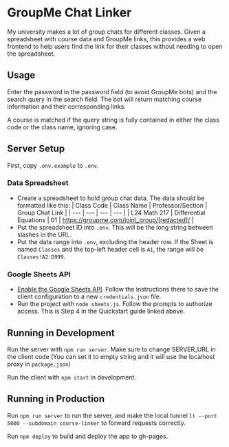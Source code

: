 # GroupMe Chat Linker

My university makes a lot of group chats for different classes. Given a spreadsheet with course data and GroupMe links, this provides a web frontend to help users find the link for their classes without needing to open the spreadsheet.

## Usage

Enter the password in the password field (to avoid GroupMe bots) and the search query in the search field. The bot will return matching course information and their corresponding links.

A course is matched if the query string is fully contained in either the class code or the class name, ignoring case.

## Server Setup

First, copy `.env.example` to `.env`.

### Data Spreadsheet

* Create a spreadsheet to hold group chat data. The data should be formatted like this:
| Class Code | Class Name | Professor/Section | Group Chat Link |
| --- | --- | --- | --- |
| L24 Math 217 | Differential Equations | 01 | https://groupme.com/join\_group/[redacted]/ |
* Put the spreadsheet ID into `.env`. This will be the long string between slashes in the URL.
* Put the data range into `.env`, excluding the header row. If the Sheet is named `Classes` and the top-left header cell is `A1`, the range will be `Classes!A2:D999`.

### Google Sheets API

* [Enable the Google Sheets API](https://developers.google.com/sheets/api/quickstart/nodejs). Follow the instructions there to save the client configuration to a new `credentials.json` file.
* Run the project with `node sheets.js`. Follow the prompts to authorize access. This is Step 4 in the Quickstart guide linked above.

## Running in Development

Run the server with `npm run server`. Make sure to change SERVER_URL in the client code (You can set it to empty string and it will use the localhost proxy in `package.json`)

Run the client with `npm start` in development.

## Running in Production

Run `npm run server` to run the server, and make the local tunnel `lt --port 5000 --subdomain course-linker` to forward requests correctly.

Run `npm deploy` to build and deploy the app to gh-pages.
